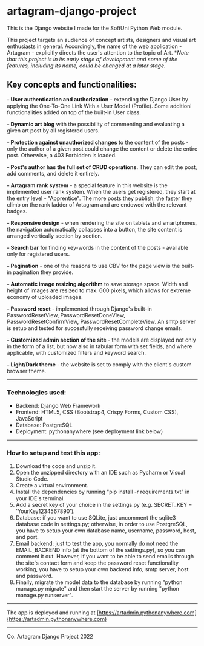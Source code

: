 # artagram-django-project
This is the Django website I made for the SoftUni Python Web module.

This project targets an audience of concept artists, designers and visual art enthusiasts in general. Accordingly, the name of the web application - Artagram - explicitly directs the user's attention to the topic of Art. 
**Note that this project is in its early stage of development and some of the features, including its name, could be changed at a later stage.*

## Key concepts and functionalities:

**- User authentication and authorization** - extending the Django User by applying the One-To-One Link With a User Model (Profile). Some additionl functionalities added on top of the built-in User class.

**- Dynamic art blog** with the possibility of commenting and evaluating a given art post by all registered users.

**- Protection against unauthorized changes** to the content of the posts - only the author of a given post could change the content or delete the entire post. Otherwise, a 403 Forbidden is loaded.

**- Post's author has the full set of CRUD operations.** They can edit the post, add comments, and delete it entirely.

**- Artagram rank system** - a special feature in this website is the implemented user rank system. When the users get registered, they start at the entry level - "Apprentice". The more posts they publish, the faster they climb on the rank ladder of Artagram and are endowed with the relevant badges. 

**- Responsive design** - when rendering the site on tablets and smartphones, the navigation automatically collapses into a button, the site content is arranged vertically section by section.

**- Search bar** for finding key-words in the content of the posts - available only for registered users.

**- Pagination** - one of the reasons to use CBV for the page view is the built-in pagination they provide.

**- Automatic image resizing algorithm** to save storage space. Width and height of images are resized to max. 600 pixels, which allows for extreme economy of uploaded images.

**- Password reset** - implemented through Django's built-in PasswordResetView, PasswordResetDoneView, PasswordResetConfirmView, PasswordResetCompleteView. An smtp server is setup and tested for succesfully receiving password change emails.

**- Customized admin section of the site** - the models are displayed not only in the form of a list, but now also in tabular form with set fields, and where applicable, with customized filters and keyword search.

**- Light/Dark theme** - the website is set to comply with the client's custom browser theme.

---

### Technologies used:

- Backend: Django Web Framework
- Frontend: HTML5, CSS (Bootstrap4, Crispy Forms, Custom CSS), JavaScript
- Database: PostgreSQL
- Deployment: pythonanywhere (see deployment link below)

---

### How to setup and test this app:

1. Download the code and unzip it.
2. Open the unzipped directory with an IDE such as Pycharm or Visual Studio Code.
3. Create a virtual environment.
4. Install the dependencies by running "pip install -r requirements.txt" in your IDE's terminal.
5. Add a secret key of your choice in the settings.py (e.g. SECRET_KEY = 'YourKey1234567890').
6. Database: if you want to use SQLite, just uncomment the sqlite3 database code in settings.py; otherwise, in order to use PostgreSQL, you have to setup your own database name, username, password, host, and port. 
7. Email backend: just to test the app, you normally do not need the EMAIL_BACKEND info (at the bottom of the settings.py), so you can comment it out. However, if you want to be able to send emails through the site's contact form and keep the password reset functionality working, you have to setup your own backend info, smtp server, host and password. 
8. Finally, migrate the model data to the database by running "python manage.py migrate" and then start the server by running "python manage.py runserver".

---

The app is deployed and running at [https://artadmin.pythonanywhere.com](https://artadmin.pythonanywhere.com)

---

Co. Artagram Django Project 2022


